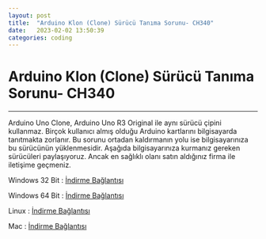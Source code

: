 ```yaml
---
layout: post
title:  "Arduino Klon (Clone) Sürücü Tanıma Sorunu- CH340"
date:   2023-02-02 13:50:39
categories: coding
---
```


# Arduino Klon (Clone) Sürücü Tanıma Sorunu- CH340
---

Arduino Uno Clone, Arduino Uno R3 Original ile aynı sürücü çipini kullanmaz. Birçok kullanıcı almış olduğu Arduino kartlarını bilgisayarda tanıtmakta zorlanır. Bu sorunu ortadan kaldırmanın yolu ise bilgisayarınıza bu sürücünün yüklenmesidir. Aşağıda bilgisayarınıza kurmanız gereken sürücüleri paylaşıyoruz. Ancak en sağlıklı olanı satın aldığınız firma ile iletişime geçmeniz.

Windows 32 Bit : [İndirme Bağlantısı](https://disk.yandex.com.tr/d/XUXjyL2K5FN-aw) 

Windows 64 Bit : [İndirme Bağlantısı](https://disk.yandex.com.tr/d/QuOQL3Rn3ockIg)

Linux : [İndirme Bağlantısı](https://disk.yandex.com.tr/d/16hW9eTzYeYX_A)

Mac : [İndirme Bağlantısı](https://disk.yandex.com.tr/d/tuExNhrqA_Dl1w)
